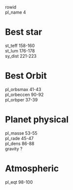 rowid  
pl_name 4  
# Best star
st_teff 158-160  
st_lum 176-178  
sy_dist 221-223  
# Best Orbit  
pl_orbsmax 41-43  
pl_orbeccen 90-92  
pl_orbper 37-39  
# Planet physical  
pl_masse 53-55  
pl_rade 45-47  
pl_dens 86-88  
gravity ?
# Atmospheric  
pl_eqt  98-100